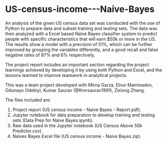 # US-census-income---Naive-Bayes

An analysis of the given US census data set was conducted with the use of Python to prepare data and subset training and testing sets. The data was then analyzed with a Excel based Naïve Bayes classifier system to predict people with specific characteristics that will earn $50k or more in the US.  The results show a model with a precision of 51%, which can be further improved by grouping the variables differently, and a good recall and false negative rates of 87% and 6% respectively.

The project report includes an important section regarding the project learnings achieved by developing it by using both Python and Excel, and the lessons learned to improve teamwork in analytical projects. 

This was a team project developed with Mirna Garza, Elnur Mammadov, Odunayo Odebiyi, Kumar Saurav (@Kmrsaurav1991), Zixiong Zhang.

The files included are:
1. Project report (US census income - Naive Bayes - Report.pdf).
2. Jupyter notebook for data preparation to develop training and testing sets (Data Prep for Naive Bayes.ipynb).
3. Raw data used in the Jupyter notebook (US Census Above 50k Predictor.csv).
4. Naives Bayes Excel file (US census income - Naive Bayes.zip).
